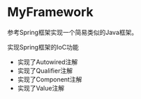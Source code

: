 # MyFramework
参考Spring框架实现一个简易类似的Java框架。

实现Spring框架的IoC功能

- 实现了Autowired注解
- 实现了Qualifier注解
- 实现了Component注解
- 实现了Value注解


